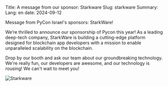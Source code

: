 Title: A message from our sponsor: Starkware
Slug: starkware
Summary:
Lang: en
date: 2024-09-12

Message from PyCon Israel's sponsors: StarkWare! 

We’re thrilled to announce our sponsorship of Pycon this year! As a
leading deep-tech company, StarkWare is building a cutting-edge
platform designed for blockchain app developers with a mission to
enable unparalleled scalability on the blockchain.

Drop by our booth and ask our team about our groundbreaking
technology. We're really fun, our developers are awesome, and our
technology is rousing! We can't wait to meet you!

![Starkware]({static}/images/starkware.jpeg)
